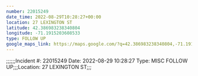 ```yaml
---
number: 22015249
date_time: 2022-08-29T10:28:27+00:00
location: 27 LEXINGTON ST
latitude: 42.386983238340804
longitude: -71.1915203608533
type: FOLLOW UP
google_maps_link: https://maps.google.com/?q=42.386983238340804,-71.1915203608533
---
```


;;;;;;Incident #: 22015249  Date: 2022-08-29 10:28:27   Type: MISC FOLLOW UP;;;Location: 27 LEXINGTON ST;;;
